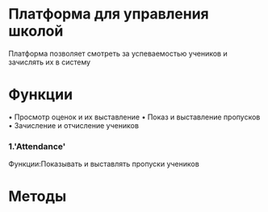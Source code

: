 # Платформа для управления школой 
  Платформа позволяет смотреть за успеваемостью учеников и зачислять их в систему 
# Функции
 •	Просмотр оценок и их выставление 
 •	Показ и выставление пропусков
 •	Зачисление и отчисление учеников
### 1.'Attendance'
Функции:Показывать и выставлять пропуски учеников 
# Методы


